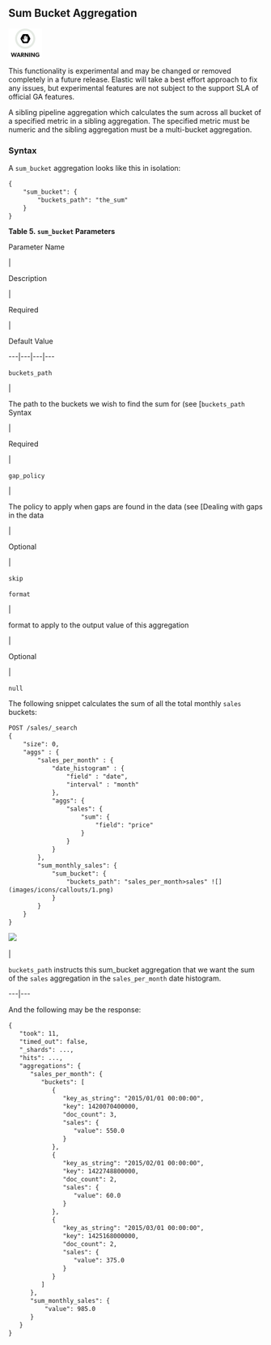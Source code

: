 ## Sum Bucket Aggregation

![Warning](images/icons/warning.png)

This functionality is experimental and may be changed or removed completely in a future release. Elastic will take a best effort approach to fix any issues, but experimental features are not subject to the support SLA of official GA features.

A sibling pipeline aggregation which calculates the sum across all bucket of a specified metric in a sibling aggregation. The specified metric must be numeric and the sibling aggregation must be a multi-bucket aggregation.

### Syntax

A `sum_bucket` aggregation looks like this in isolation:
    
    
    {
        "sum_bucket": {
            "buckets_path": "the_sum"
        }
    }

 **Table 5. `sum_bucket` Parameters**

Parameter Name

| 

Description

| 

Required

| 

Default Value  
  
---|---|---|---  
  
`buckets_path`

| 

The path to the buckets we wish to find the sum for (see [`buckets_path` Syntax

| 

Required

|   
  
`gap_policy`

| 

The policy to apply when gaps are found in the data (see [Dealing with gaps in the data

| 

Optional

| 

`skip`  
  
`format`

| 

format to apply to the output value of this aggregation

| 

Optional

| 

`null`  
  
  


The following snippet calculates the sum of all the total monthly `sales` buckets:
    
    
    POST /sales/_search
    {
        "size": 0,
        "aggs" : {
            "sales_per_month" : {
                "date_histogram" : {
                    "field" : "date",
                    "interval" : "month"
                },
                "aggs": {
                    "sales": {
                        "sum": {
                            "field": "price"
                        }
                    }
                }
            },
            "sum_monthly_sales": {
                "sum_bucket": {
                    "buckets_path": "sales_per_month>sales" ![](images/icons/callouts/1.png)
                }
            }
        }
    }

![](images/icons/callouts/1.png)

| 

`buckets_path` instructs this sum_bucket aggregation that we want the sum of the `sales` aggregation in the `sales_per_month` date histogram.   
  
---|---  
  
And the following may be the response:
    
    
    {
       "took": 11,
       "timed_out": false,
       "_shards": ...,
       "hits": ...,
       "aggregations": {
          "sales_per_month": {
             "buckets": [
                {
                   "key_as_string": "2015/01/01 00:00:00",
                   "key": 1420070400000,
                   "doc_count": 3,
                   "sales": {
                      "value": 550.0
                   }
                },
                {
                   "key_as_string": "2015/02/01 00:00:00",
                   "key": 1422748800000,
                   "doc_count": 2,
                   "sales": {
                      "value": 60.0
                   }
                },
                {
                   "key_as_string": "2015/03/01 00:00:00",
                   "key": 1425168000000,
                   "doc_count": 2,
                   "sales": {
                      "value": 375.0
                   }
                }
             ]
          },
          "sum_monthly_sales": {
              "value": 985.0
          }
       }
    }
